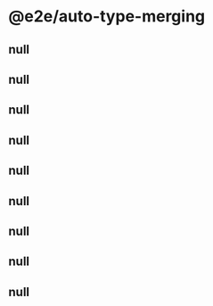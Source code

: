 # @e2e/auto-type-merging

## null

## null

## null

## null

## null

## null

## null

## null

## null
